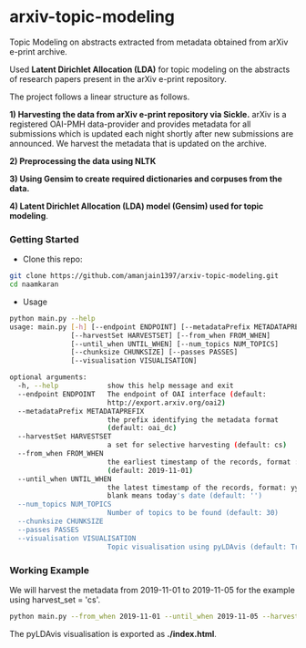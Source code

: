 # arxiv-topic-modeling
Topic Modeling on abstracts extracted from metadata obtained from arXiv e-print archive.

Used **Latent Dirichlet Allocation (LDA)** for topic modeling on the abstracts of research papers present in the arXiv e-print repository.

The project follows a linear structure as follows.

**1) Harvesting the data from arXiv e-print repository via Sickle.**
arXiv is a registered OAI-PMH data-provider and provides metadata for all submissions which is updated each night shortly after new submissions are announced. We harvest the metadata that is updated on the archive.

**2) Preprocessing the data using NLTK**

**3) Using Gensim to create required dictionaries and corpuses from the data.** 

**4) Latent Dirichlet Allocation (LDA) model (Gensim) used for topic modeling**. 

### Getting Started
- Clone this repo:
```bash
git clone https://github.com/amanjain1397/arxiv-topic-modeling.git
cd naamkaran
```
- Usage
```bash
python main.py --help
usage: main.py [-h] [--endpoint ENDPOINT] [--metadataPrefix METADATAPREFIX]
               [--harvestSet HARVESTSET] [--from_when FROM_WHEN]
               [--until_when UNTIL_WHEN] [--num_topics NUM_TOPICS]
               [--chunksize CHUNKSIZE] [--passes PASSES]
               [--visualisation VISUALISATION]

optional arguments:
  -h, --help            show this help message and exit
  --endpoint ENDPOINT   The endpoint of OAI interface (default:
                        http://export.arxiv.org/oai2)
  --metadataPrefix METADATAPREFIX
                        the prefix identifying the metadata format 
                        (default: oai_dc)
  --harvestSet HARVESTSET
                        a set for selective harvesting (default: cs)
  --from_when FROM_WHEN
                        the earliest timestamp of the records, format : yyyy/mm/dd 
                        (default: 2019-11-01)
  --until_when UNTIL_WHEN
                        the latest timestamp of the records, format: yyyy/mm/dd,
                        blank means today's date (default: '')
  --num_topics NUM_TOPICS
                        Number of topics to be found (default: 30)
  --chunksize CHUNKSIZE
  --passes PASSES
  --visualisation VISUALISATION
                        Topic visualisation using pyLDAvis (default: True)
```

### Working Example
We will harvest the metadata from 2019-11-01 to 2019-11-05 for the example using harvest_set = \'cs\'.

```bash
python main.py --from_when 2019-11-01 --until_when 2019-11-05 --harvestSet cs
```
 The pyLDAvis visualisation is exported as **./index.html**.